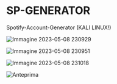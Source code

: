 # SP-GENERATOR
Spotify-Account-Generator (KALI LINUX!)

![Immagine 2023-05-08 230929](https://user-images.githubusercontent.com/108951418/236936128-f089d64e-a574-45fd-bd11-14dfac874427.png)

![Immagine 2023-05-08 230951](https://user-images.githubusercontent.com/108951418/236936211-5199d975-003b-44a9-8112-10dcce49caf8.png)

![Immagine 2023-05-08 231018](https://user-images.githubusercontent.com/108951418/236936239-ee3851da-6528-42b2-a126-e3bdf5a68899.png)

![Anteprima](https://user-images.githubusercontent.com/108951418/236936271-6f866aa5-9311-44a6-957a-ea7266bd56c3.png)
